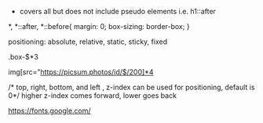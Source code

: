 * covers all but does not include pseudo elements i.e. h1::after

*,
*::after,
*::before{
    margin: 0;
    box-sizing: border-box;
}

positioning: absolute, relative, static, sticky, fixed

.box-$*3

img[src="https://picsum.photos/id/$/200]*4

/* top, right, bottom, and left , z-index can be used for positioning, default is 0*/
higher z-index comes forward, lower goes back 

https://fonts.google.com/